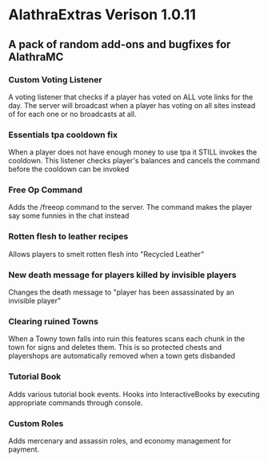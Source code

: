 # AlathraExtras Verison 1.0.11
## A pack of random add-ons and bugfixes for AlathraMC

### Custom Voting Listener
A voting listener that checks if a player has voted on ALL vote links for the day. The server will broadcast when a player has voting on all sites instead of for each one or no broadcasts at all.

### Essentials tpa cooldown fix
When a player does not have enough money to use tpa it STILL invokes the cooldown. This listener checks player's balances and cancels the command before the cooldown can be invoked

### Free Op Command
Adds the  /freeop command to the server. The command makes the player say some funnies in the chat instead

### Rotten flesh to leather recipes
Allows players to smelt rotten flesh into "Recycled Leather"

### New death message for players killed by invisible players
Changes the death message to "player has been assassinated by an invisible player"

### Clearing ruined Towns
When a Towny town falls into ruin this features scans each chunk in the town for signs and deletes them. This is so protected chests and playershops are automatically removed when a town gets disbanded

### Tutorial Book
Adds various tutorial book events. Hooks into InteractiveBooks by executing appropriate commands through console.

### Custom Roles
Adds mercenary and assassin roles, and economy management for payment.
